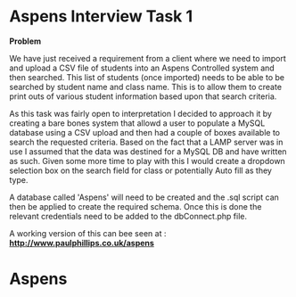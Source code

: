 Aspens Interview Task 1
===================

**Problem**

We have just received a requirement from a client where we need to import and upload a CSV file of students into an Aspens Controlled system and then searched. This list of students (once imported) needs to be able to be searched by student name and class name. This is to allow them to create print outs of various student information based upon that search criteria.


As this task was fairly open to interpretation I decided to approach it by creating a bare bones system that allowd a user to populate a MySQL database using a CSV upload and then had a couple of boxes available to search the requested criteria.
Based on the fact that a LAMP server was in use I assumed that the data was destined for a MySQL DB and have written as such.
Given some more time to play with this I would create a dropdown selection box on the search field for class or potentially Auto fill as they type.

A database called 'Aspens' will need to be created and the .sql script can then be applied to create the required schema.
Once this is done the relevant credentials need to be added to the dbConnect.php file.


A working version of this can bee seen at : **http://www.paulphillips.co.uk/aspens**


# Aspens
